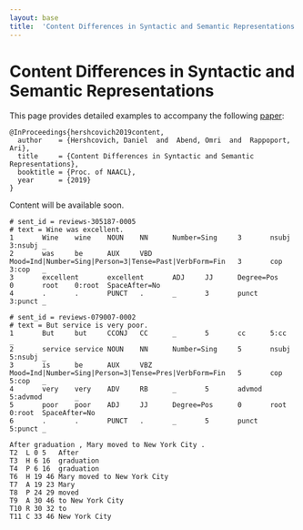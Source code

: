 ```yaml
---
layout: base
title:  'Content Differences in Syntactic and Semantic Representations'
---
```


# Content Differences in Syntactic and Semantic Representations

This page provides detailed examples to accompany the following <a href="../divergences.pdf">paper</a>:

    @InProceedings{hershcovich2019content,
      author    = {Hershcovich, Daniel  and  Abend, Omri  and  Rappoport, Ari},
      title     = {Content Differences in Syntactic and Semantic Representations},
      booktitle = {Proc. of NAACL},
      year      = {2019}
    }

Content will be available soon.

~~~ conllu
# sent_id = reviews-305187-0005
# text = Wine was excellent.
1       Wine    wine    NOUN    NN      Number=Sing     3       nsubj   3:nsubj _
2       was     be      AUX     VBD     Mood=Ind|Number=Sing|Person=3|Tense=Past|VerbForm=Fin   3       cop     3:cop   _
3       excellent       excellent       ADJ     JJ      Degree=Pos      0       root    0:root  SpaceAfter=No
4       .       .       PUNCT   .       _       3       punct   3:punct _
~~~

~~~ conllu
# sent_id = reviews-079007-0002
# text = But service is very poor.
1       But     but     CCONJ   CC      _       5       cc      5:cc    _
2       service service NOUN    NN      Number=Sing     5       nsubj   5:nsubj _
3       is      be      AUX     VBZ     Mood=Ind|Number=Sing|Person=3|Tense=Pres|VerbForm=Fin   5       cop     5:cop   _
4       very    very    ADV     RB      _       5       advmod  5:advmod        _
5       poor    poor    ADJ     JJ      Degree=Pos      0       root    0:root  SpaceAfter=No
6       .       .       PUNCT   .       _       5       punct   5:punct _
~~~

~~~ ann
After graduation , Mary moved to New York City .
T2	L 0 5	After
T3	H 6 16	graduation
T4	P 6 16	graduation
T6	H 19 46	Mary moved to New York City
T7	A 19 23	Mary
T8	P 24 29	moved
T9	A 30 46	to New York City
T10	R 30 32	to
T11	C 33 46	New York City
~~~